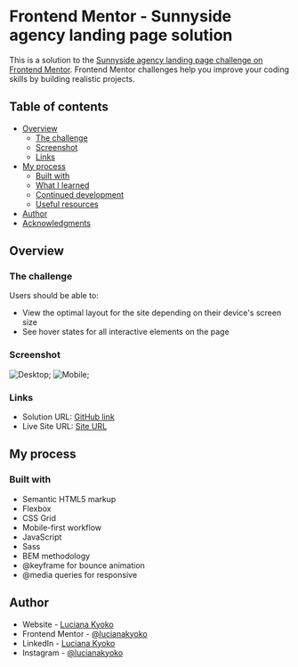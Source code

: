 # Frontend Mentor - Sunnyside agency landing page solution

This is a solution to the [Sunnyside agency landing page challenge on Frontend Mentor](https://www.frontendmentor.io/challenges/sunnyside-agency-landing-page-7yVs3B6ef). Frontend Mentor challenges help you improve your coding skills by building realistic projects.


## Table of contents

- [Overview](#overview)
  - [The challenge](#the-challenge)
  - [Screenshot](#screenshot)
  - [Links](#links)
- [My process](#my-process)
  - [Built with](#built-with)
  - [What I learned](#what-i-learned)
  - [Continued development](#continued-development)
  - [Useful resources](#useful-resources)
- [Author](#author)
- [Acknowledgments](#acknowledgments)


## Overview

### The challenge

Users should be able to:

- View the optimal layout for the site depending on their device's screen size
- See hover states for all interactive elements on the page

### Screenshot
![Desktop](./github/desktop.gif);
![Mobile](./github/mobile.gif);

### Links

- Solution URL: [GitHub link](https://github.com/lucianakyoko/Sunnyside-agency-landing-page)
- Live Site URL: [Site URL](https://sunnyside-agency-lk.netlify.app/)

## My process

### Built with
- Semantic HTML5 markup
- Flexbox
- CSS Grid
- Mobile-first workflow
- JavaScript
- Sass
- BEM methodology
- @keyframe for bounce animation
- @media queries for responsive

## Author

- Website - [Luciana Kyoko](https://lucianakyoko.netlify.app)
- Frontend Mentor - [@lucianakyoko](https://www.frontendmentor.io/profile/lucianakyoko)
- LinkedIn - [Luciana Kyoko](https://www.linkedin.com/in/lucianakyoko)
- Instagram - [@lucianakyoko](https://www.instagram.com/luciana_kyoko)
